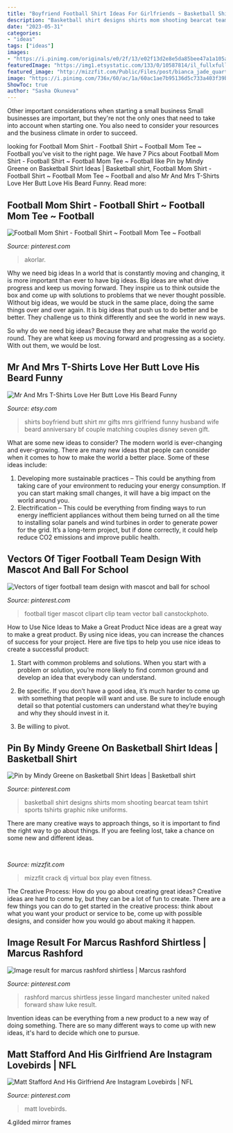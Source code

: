 ```yaml
---
title: "Boyfriend Football Shirt Ideas For Girlfriends ~ Basketball Shirt Designs Shirts Mom Shooting Bearcat Team Tshirt Sports Tshirts Graphic Nike Uniforms"
description: "Basketball shirt designs shirts mom shooting bearcat team tshirt sports tshirts graphic nike uniforms"
date: "2023-05-31"
categories:
- "ideas"
tags: ["ideas"]
images:
- "https://i.pinimg.com/originals/e0/2f/13/e02f13d2e8e5da85bee47a1a105ac22b.jpg"
featuredImage: "https://img1.etsystatic.com/133/0/10587814/il_fullxfull.991338065_n436.jpg"
featured_image: "http://mizzfit.com/Public/Files/post/bianca_jade_quarterly_subscription_box_fitness_e34e6fdcae.jpg"
image: "https://i.pinimg.com/736x/60/ac/1a/60ac1ae7b95136d5c733a403f39be940.jpg"
ShowToc: true
author: "Sasha Okuneva"
---
```



Other important considerations when starting a small business
Small businesses are important, but they're not the only ones that need to take into account when starting one. You also need to consider your resources and the business climate in order to succeed.

	

		
looking for Football Mom Shirt - Football Shirt ~ Football Mom Tee ~ Football you've visit to the right page. We have 7 Pics about Football Mom Shirt - Football Shirt ~ Football Mom Tee ~ Football like Pin by Mindy Greene on Basketball Shirt Ideas | Basketball shirt, Football Mom Shirt - Football Shirt ~ Football Mom Tee ~ Football and also Mr And Mrs T-Shirts Love Her Butt Love His Beard Funny. Read more:
		
    
## Football Mom Shirt - Football Shirt ~ Football Mom Tee ~ Football

<img loading=lazy src="https://i.pinimg.com/736x/60/ac/1a/60ac1ae7b95136d5c733a403f39be940.jpg" onerror="this.onerror=null;this.src='https://tse4.mm.bing.net/th?id=OIP.mT2FbyoSVEAF5UBZSZdc_QHaHg&amp;pid=15.1';" alt="Football Mom Shirt - Football Shirt ~ Football Mom Tee ~ Football">

_Source: pinterest.com_

>akorlar. 

	

Why we need big ideas
In a world that is constantly moving and changing, it is more important than ever to have big ideas. Big ideas are what drive progress and keep us moving forward. They inspire us to think outside the box and come up with solutions to problems that we never thought possible.
Without big ideas, we would be stuck in the same place, doing the same things over and over again. It is big ideas that push us to do better and be better. They challenge us to think differently and see the world in new ways.

So why do we need big ideas? Because they are what make the world go round. They are what keep us moving forward and progressing as a society. With out them, we would be lost.

    
## Mr And Mrs T-Shirts Love Her Butt Love His Beard Funny

<img loading=lazy src="https://img1.etsystatic.com/133/0/10587814/il_fullxfull.991338065_n436.jpg" onerror="this.onerror=null;this.src='https://tse2.mm.bing.net/th?id=OIP.Cn6_KdVVDEDOfEcE3aspJwHaFf&amp;pid=15.1';" alt="Mr And Mrs T-Shirts Love Her Butt Love His Beard Funny">

_Source: etsy.com_

>shirts boyfriend butt shirt mr gifts mrs girlfriend funny husband wife beard anniversary bf couple matching couples disney seven gift. 

	

What are some new ideas to consider?
The modern world is ever-changing and ever-growing. There are many new ideas that people can consider when it comes to how to make the world a better place. Some of these ideas include: 
1. Developing more sustainable practices – This could be anything from taking care of your environment to reducing your energy consumption. If you can start making small changes, it will have a big impact on the world around you. 
2. Electrification – This could be everything from finding ways to run energy inefficient appliances without them being turned on all the time to installing solar panels and wind turbines in order to generate power for the grid. It’s a long-term project, but if done correctly, it could help reduce CO2 emissions and improve public health. 

    
## Vectors Of Tiger Football Team Design With Mascot And Ball For School

<img loading=lazy src="https://i.pinimg.com/originals/e0/2f/13/e02f13d2e8e5da85bee47a1a105ac22b.jpg" onerror="this.onerror=null;this.src='https://tse4.mm.bing.net/th?id=OIP.nZyT_1BJmjUTh_MonpT0_AAAAA&amp;pid=15.1';" alt="Vectors of tiger football team design with mascot and ball for school">

_Source: pinterest.com_

>football tiger mascot clipart clip team vector ball canstockphoto. 

	

How to Use Nice Ideas to Make a Great Product
Nice ideas are a great way to make a great product. By using nice ideas, you can increase the chances of success for your project. Here are five tips to help you use nice ideas to create a successful product:
1. Start with common problems and solutions. When you start with a problem or solution, you’re more likely to find common ground and develop an idea that everybody can understand.

2. Be specific. If you don’t have a good idea, it’s much harder to come up with something that people will want and use. Be sure to include enough detail so that potential customers can understand what they’re buying and why they should invest in it.

3. Be willing to pivot.

    
## Pin By Mindy Greene On Basketball Shirt Ideas | Basketball Shirt

<img loading=lazy src="https://i.pinimg.com/originals/5b/10/17/5b101726e0faa7508c213c19707f4197.jpg" onerror="this.onerror=null;this.src='https://tse1.mm.bing.net/th?id=OIP.C_pVMOPeCRjzUq2Mfq9BNQHaG3&amp;pid=15.1';" alt="Pin by Mindy Greene on Basketball Shirt Ideas | Basketball shirt">

_Source: pinterest.com_

>basketball shirt designs shirts mom shooting bearcat team tshirt sports tshirts graphic nike uniforms. 

	

There are many creative ways to approach things, so it is important to find the right way to go about things. If you are feeling lost, take a chance on some new and different ideas.

    
## 

<img loading=lazy src="http://mizzfit.com/Public/Files/post/bianca_jade_quarterly_subscription_box_fitness_e34e6fdcae.jpg" onerror="this.onerror=null;this.src='https://tse4.mm.bing.net/th?id=OIP.GmBFO1--zavRAXuEwWNTUgHaE5&amp;pid=15.1';" alt="">

_Source: mizzfit.com_

>mizzfit crack dj virtual box play even fitness. 

	

The Creative Process: How do you go about creating great ideas?
Creative ideas are hard to come by, but they can be a lot of fun to create. There are a few things you can do to get started in the creative process: think about what you want your product or service to be, come up with possible designs, and consider how you would go about making it happen.

    
## Image Result For Marcus Rashford Shirtless | Marcus Rashford

<img loading=lazy src="https://i.pinimg.com/736x/e0/b4/4b/e0b44b0a307207c8cc85780d6515c7ad.jpg" onerror="this.onerror=null;this.src='https://tse1.mm.bing.net/th?id=OIP.3_phf_lawwwLE6LG8jh6TgHaJS&amp;pid=15.1';" alt="Image result for marcus rashford shirtless | Marcus rashford">

_Source: pinterest.com_

>rashford marcus shirtless jesse lingard manchester united naked forward shaw luke result. 

	

Invention ideas can be everything from a new product to a new way of doing something. There are so many different ways to come up with new ideas, it's hard to decide which one to pursue.

    
## Matt Stafford And His Girlfriend Are Instagram Lovebirds | NFL

<img loading=lazy src="https://i.pinimg.com/736x/ee/48/ff/ee48fff6ce33007550904cf6b9373de4--girlfriends-matt.jpg" onerror="this.onerror=null;this.src='https://tse3.mm.bing.net/th?id=OIP.SZfz6LeHVL5HHewlqzYQtgHaHa&amp;pid=15.1';" alt="Matt Stafford And His Girlfriend Are Instagram Lovebirds | NFL">

_Source: pinterest.com_

>matt lovebirds. 

	

4.gilded mirror frames

